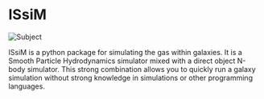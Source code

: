 # ISsiM

![Subject](https://github.com/dannytalk/ISsiM/assets/114359435/b6155dc4-dbc4-481e-99bb-dcf3c36e7caa)


ISsiM is a python package for simulating the gas within galaxies. It is a Smooth Particle Hydrodynamics simulator mixed with a direct object N-body simulator. This strong combination allows you to quickly run a galaxy simulation without strong knowledge in simulations or other programming languages. 
